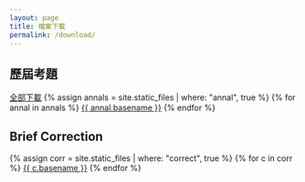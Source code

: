 ```yaml
---
layout: page
title: 檔案下載
permalink: /download/
---
```


## 歷屆考題
[全部下載](/assets/cpge_annals.zip)
{% assign annals = site.static_files | where: "annal", true %}
{% for annal in annals %}
  [{{ annal.basename }}]({{annal.path}})
{% endfor %}

## Brief Correction
{% assign corr = site.static_files | where: "correct", true %}
{% for c in corr %}
  [{{ c.basename }}]({{c.path}})
{% endfor %}

